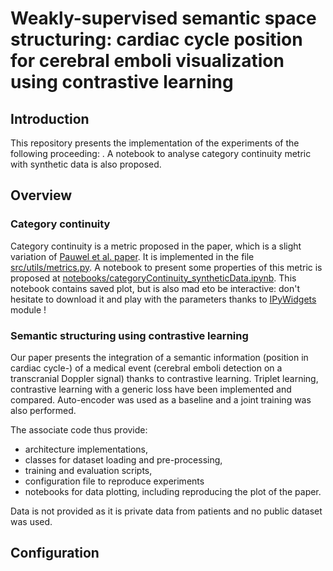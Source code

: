 # Weakly-supervised semantic space structuring: cardiac cycle position for cerebral emboli visualization using contrastive learning

## Introduction
This repository presents the implementation of the experiments of the following proceeding:
[](). A notebook to analyse category continuity metric with synthetic data is also proposed.

## Overview
### Category continuity
Category continuity is a metric proposed in the paper, which is a slight variation of [Pauwel et al. paper](https://www.sciencedirect.com/science/article/pii/S1077314299907634). It is implemented in the file [src/utils/metrics.py](src/utils/metrics.py). A notebook to present some properties of this metric is proposed at [notebooks/categoryContinuity_syntheticData.ipynb](notebooks/categoryContinuity_syntheticData.ipynb). This notebook contains saved plot, but is also mad eto be interactive: don't hesitate to download it and play with the parameters thanks to [IPyWidgets](https://ipywidgets.readthedocs.io/en/stable/) module !

### Semantic structuring using contrastive learning
Our paper presents the integration of a semantic information (position in cardiac cycle-) of a medical event (cerebral emboli detection on a transcranial Doppler signal) thanks to contrastive learning. Triplet learning, contrastive learning with a generic loss have been implemented and compared. Auto-encoder was used as a baseline and a joint training was also performed.

The associate code thus provide:
* architecture implementations,
* classes for dataset loading and pre-processing,
* training and evaluation scripts,
* configuration file to reproduce experiments
* notebooks for data plotting, including reproducing the plot of the paper.

Data is not provided as it is private data from patients and no public dataset was used.

## Configuration


